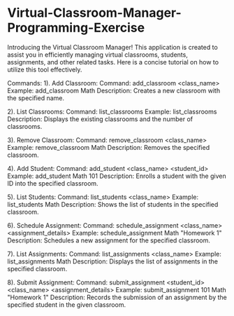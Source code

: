 # Virtual-Classroom-Manager-Programming-Exercise

Introducing the Virtual Classroom Manager! This application is created to assist you in efficiently managing virtual classrooms, students, assignments, and other related tasks. Here is a concise tutorial on how to utilize this tool effectively.

Commands:
1). Add Classroom:
Command: add_classroom <class_name>
Example: add_classroom Math
Description: Creates a new classroom with the specified name.

2). List Classrooms:
Command: list_classrooms
Example: list_classrooms
Description: Displays the existing classrooms and the number of classrooms.

3). Remove Classroom:
Command: remove_classroom <class_name>
Example: remove_classroom Math
Description: Removes the specified classroom.

4). Add Student:
Command: add_student <class_name> <student_id>
Example: add_student Math 101
Description: Enrolls a student with the given ID into the specified classroom.

5). List Students:
Command: list_students <class_name>
Example: list_students Math
Description: Shows the list of students in the specified classroom.

6). Schedule Assignment:
Command: schedule_assignment <class_name> <assignment_details>
Example: schedule_assignment Math "Homework 1"
Description: Schedules a new assignment for the specified classroom.

7). List Assignments:
Command: list_assignments <class_name>
Example: list_assignments Math
Description: Displays the list of assignments in the specified classroom.

8). Submit Assignment:
Command: submit_assignment <student_id> <class_name> <assignment_details>
Example: submit_assignment 101 Math "Homework 1"
Description: Records the submission of an assignment by the specified student in the given classroom.

